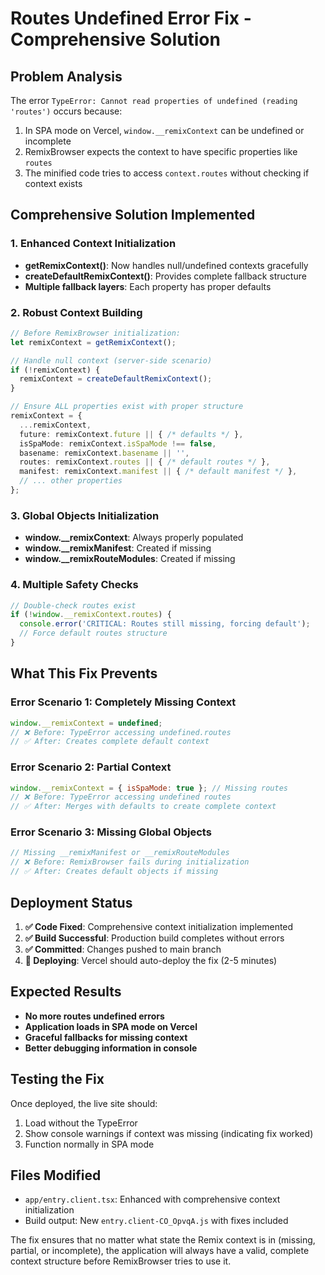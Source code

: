# Routes Undefined Error Fix - Comprehensive Solution

## Problem Analysis
The error `TypeError: Cannot read properties of undefined (reading 'routes')` occurs because:

1. In SPA mode on Vercel, `window.__remixContext` can be undefined or incomplete
2. RemixBrowser expects the context to have specific properties like `routes`
3. The minified code tries to access `context.routes` without checking if context exists

## Comprehensive Solution Implemented

### 1. Enhanced Context Initialization
- **getRemixContext()**: Now handles null/undefined contexts gracefully
- **createDefaultRemixContext()**: Provides complete fallback structure
- **Multiple fallback layers**: Each property has proper defaults

### 2. Robust Context Building
```typescript
// Before RemixBrowser initialization:
let remixContext = getRemixContext();

// Handle null context (server-side scenario)
if (!remixContext) {
  remixContext = createDefaultRemixContext();
}

// Ensure ALL properties exist with proper structure
remixContext = {
  ...remixContext,
  future: remixContext.future || { /* defaults */ },
  isSpaMode: remixContext.isSpaMode !== false,
  basename: remixContext.basename || '',
  routes: remixContext.routes || { /* default routes */ },
  manifest: remixContext.manifest || { /* default manifest */ },
  // ... other properties
};
```

### 3. Global Objects Initialization
- **window.__remixContext**: Always properly populated
- **window.__remixManifest**: Created if missing
- **window.__remixRouteModules**: Created if missing

### 4. Multiple Safety Checks
```typescript
// Double-check routes exist
if (!window.__remixContext.routes) {
  console.error('CRITICAL: Routes still missing, forcing default');
  // Force default routes structure
}
```

## What This Fix Prevents

### Error Scenario 1: Completely Missing Context
```javascript
window.__remixContext = undefined;
// ❌ Before: TypeError accessing undefined.routes
// ✅ After: Creates complete default context
```

### Error Scenario 2: Partial Context
```javascript
window.__remixContext = { isSpaMode: true }; // Missing routes
// ❌ Before: TypeError accessing undefined routes
// ✅ After: Merges with defaults to create complete context
```

### Error Scenario 3: Missing Global Objects
```javascript
// Missing __remixManifest or __remixRouteModules
// ❌ Before: RemixBrowser fails during initialization
// ✅ After: Creates default objects if missing
```

## Deployment Status

1. **✅ Code Fixed**: Comprehensive context initialization implemented
2. **✅ Build Successful**: Production build completes without errors  
3. **✅ Committed**: Changes pushed to main branch
4. **🔄 Deploying**: Vercel should auto-deploy the fix (2-5 minutes)

## Expected Results

- **No more routes undefined errors**
- **Application loads in SPA mode on Vercel**
- **Graceful fallbacks for missing context**
- **Better debugging information in console**

## Testing the Fix

Once deployed, the live site should:
1. Load without the TypeError
2. Show console warnings if context was missing (indicating fix worked)
3. Function normally in SPA mode

## Files Modified

- `app/entry.client.tsx`: Enhanced with comprehensive context initialization
- Build output: New `entry.client-CO_OpvqA.js` with fixes included

The fix ensures that no matter what state the Remix context is in (missing, partial, or incomplete), the application will always have a valid, complete context structure before RemixBrowser tries to use it.
